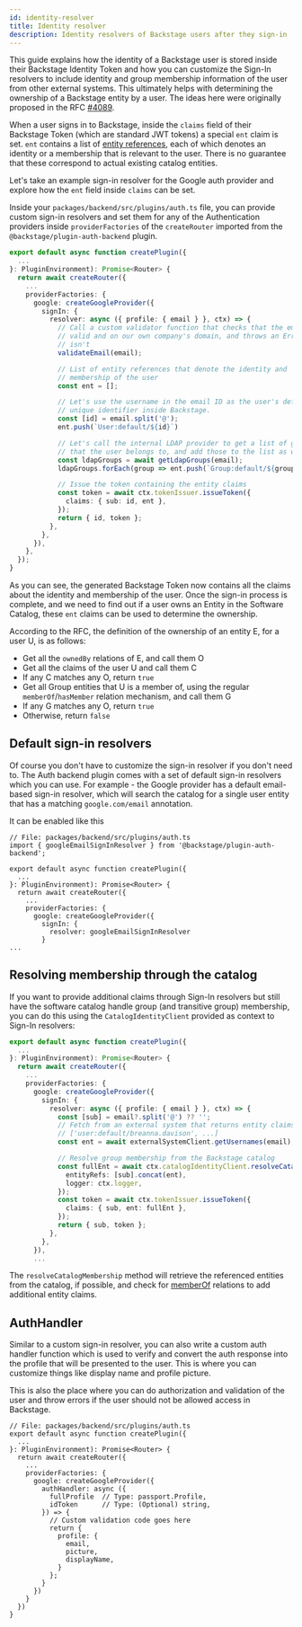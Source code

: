 ```yaml
---
id: identity-resolver
title: Identity resolver
description: Identity resolvers of Backstage users after they sign-in
---
```


This guide explains how the identity of a Backstage user is stored inside their
Backstage Identity Token and how you can customize the Sign-In resolvers to
include identity and group membership information of the user from other
external systems. This ultimately helps with determining the ownership of a
Backstage entity by a user. The ideas here were originally proposed in the RFC
[#4089](https://github.com/backstage/backstage/issues/4089).

When a user signs in to Backstage, inside the `claims` field of their Backstage
Token (which are standard JWT tokens) a special `ent` claim is set. `ent`
contains a list of
[entity references](../features/software-catalog/references.md), each of which
denotes an identity or a membership that is relevant to the user. There is no
guarantee that these correspond to actual existing catalog entities.

Let's take an example sign-in resolver for the Google auth provider and explore
how the `ent` field inside `claims` can be set.

Inside your `packages/backend/src/plugins/auth.ts` file, you can provide custom
sign-in resolvers and set them for any of the Authentication providers inside
`providerFactories` of the `createRouter` imported from the
`@backstage/plugin-auth-backend` plugin.

```ts
export default async function createPlugin({
  ...
}: PluginEnvironment): Promise<Router> {
  return await createRouter({
    ...
    providerFactories: {
      google: createGoogleProvider({
        signIn: {
          resolver: async ({ profile: { email } }, ctx) => {
            // Call a custom validator function that checks that the email is
            // valid and on our own company's domain, and throws an Error if it
            // isn't
            validateEmail(email);

            // List of entity references that denote the identity and
            // membership of the user
            const ent = [];

            // Let's use the username in the email ID as the user's default
            // unique identifier inside Backstage.
            const [id] = email.split('@');
            ent.push(`User:default/${id}`)

            // Let's call the internal LDAP provider to get a list of groups
            // that the user belongs to, and add those to the list as well
            const ldapGroups = await getLdapGroups(email);
            ldapGroups.forEach(group => ent.push(`Group:default/${group}`))

            // Issue the token containing the entity claims
            const token = await ctx.tokenIssuer.issueToken({
              claims: { sub: id, ent },
            });
            return { id, token };
          },
        },
      }),
    },
  });
}
```

As you can see, the generated Backstage Token now contains all the claims about
the identity and membership of the user. Once the sign-in process is complete,
and we need to find out if a user owns an Entity in the Software Catalog, these
`ent` claims can be used to determine the ownership.

According to the RFC, the definition of the ownership of an entity E, for a user
U, is as follows:

- Get all the `ownedBy` relations of E, and call them O
- Get all the claims of the user U and call them C
- If any C matches any O, return `true`
- Get all Group entities that U is a member of, using the regular
  `memberOf`/`hasMember` relation mechanism, and call them G
- If any G matches any O, return `true`
- Otherwise, return `false`

## Default sign-in resolvers

Of course you don't have to customize the sign-in resolver if you don't need to.
The Auth backend plugin comes with a set of default sign-in resolvers which you
can use. For example - the Google provider has a default email-based sign-in
resolver, which will search the catalog for a single user entity that has a
matching `google.com/email` annotation.

It can be enabled like this

```tsx
// File: packages/backend/src/plugins/auth.ts
import { googleEmailSignInResolver } from '@backstage/plugin-auth-backend';

export default async function createPlugin({
  ...
}: PluginEnvironment): Promise<Router> {
  return await createRouter({
    ...
    providerFactories: {
      google: createGoogleProvider({
        signIn: {
          resolver: googleEmailSignInResolver
        }
...
```

## Resolving membership through the catalog

If you want to provide additional claims through Sign-In resolvers but still
have the software catalog handle group (and transitive group) membership, you
can do this using the `CatalogIdentityClient` provided as context to Sign-In
resolvers:

```ts
export default async function createPlugin({
  ...
}: PluginEnvironment): Promise<Router> {
  return await createRouter({
    ...
    providerFactories: {
      google: createGoogleProvider({
        signIn: {
          resolver: async ({ profile: { email } }, ctx) => {
            const [sub] = email?.split('@') ?? '';
            // Fetch from an external system that returns entity claims like:
            // ['user:default/breanna.davison', ...]
            const ent = await externalSystemClient.getUsernames(email);

            // Resolve group membership from the Backstage catalog
            const fullEnt = await ctx.catalogIdentityClient.resolveCatalogMembership({
              entityRefs: [sub].concat(ent),
              logger: ctx.logger,
            });
            const token = await ctx.tokenIssuer.issueToken({
              claims: { sub, ent: fullEnt },
            });
            return { sub, token };
          },
        },
      }),
      ...
```

The `resolveCatalogMembership` method will retrieve the referenced entities from
the catalog, if possible, and check for
[memberOf](../features/software-catalog/well-known-relations.md#memberof-and-hasmember)
relations to add additional entity claims.

## AuthHandler

Similar to a custom sign-in resolver, you can also write a custom auth handler
function which is used to verify and convert the auth response into the profile
that will be presented to the user. This is where you can customize things like
display name and profile picture.

This is also the place where you can do authorization and validation of the user
and throw errors if the user should not be allowed access in Backstage.

```tsx
// File: packages/backend/src/plugins/auth.ts
export default async function createPlugin({
  ...
}: PluginEnvironment): Promise<Router> {
  return await createRouter({
    ...
    providerFactories: {
      google: createGoogleProvider({
        authHandler: async ({
          fullProfile  // Type: passport.Profile,
          idToken      // Type: (Optional) string,
        }) => {
          // Custom validation code goes here
          return {
            profile: {
              email,
              picture,
              displayName,
            }
          };
        }
      })
    }
  })
}
```
